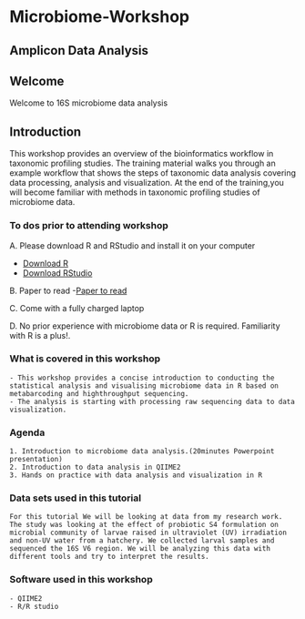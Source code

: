 # Microbiome-Workshop

## Amplicon Data Analysis

## Welcome

Welcome to 16S microbiome data analysis

## Introduction
This workshop provides an overview of the bioinformatics workflow in taxonomic profiling studies. The training material walks you through an example workflow that shows the steps of taxonomic data analysis covering data processing, analysis and visualization. At the end of the training,you will become familiar with methods in taxonomic profiling studies of microbiome data.

### To dos prior to attending workshop

A. Please download R and RStudio and install it on your computer 
- [Download R](https://cran.cnr.berkeley.edu) 
- [Download RStudio](https://www.rstudio.com/products/rstudio/download/)

B. Paper to read
-[Paper to read](https://zarrinparlab.org/wp-content/uploads/2020/03/Allaband-et-al-CGH-microbiome-101.pdf)

C. Come with a fully charged laptop

D. No prior experience with microbiome data or R is required. Familiarity with R is a plus!.



### What is covered in this workshop
```
- This workshop provides a concise introduction to conducting the statistical analysis and visualising microbiome data in R based on metabarcoding and highthroughput sequencing.
- The analysis is starting with processing raw sequencing data to data visualization.
```
### Agenda
```
1. Introduction to microbiome data analysis.(20minutes Powerpoint presentation)
2. Introduction to data analysis in QIIME2
3. Hands on practice with data analysis and visualization in R
```

### Data sets used in this tutorial
```
For this tutorial We will be looking at data from my research work.
The study was looking at the effect of probiotic S4 formulation on microbial community of larvae raised in ultraviolet (UV) irradiation and non-UV water from a hatchery. We collected larval samples and sequenced the 16S V6 region. We will be analyzing this data with different tools and try to interpret the results.
```
### Software used in this workshop
```
- QIIME2
- R/R studio
```







